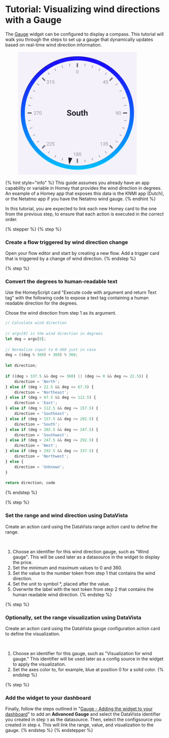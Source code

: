 # Tutorial: Visualizing wind directions with a Gauge

The [Gauge](./) widget can be configured to display a compass. This tutorial will walk you through the steps to set up a gauge that dynamically updates based on real-time wind direction information.

<figure><img src="../../.gitbook/assets/gauge-compass.gif" alt="" width="375"><figcaption></figcaption></figure>

{% hint style="info" %}
This guide assumes you already have an app capability or variable in Homey that provides the wind direction in degrees. An example of a Homey app that exposes this data is the KNMI app (Dutch), or the Netatmo app if you have the Netatmo wind gauge.
{% endhint %}

In this tutorial, you are expected to link each new Homey card to the one from the previous step, to ensure that each action is executed in the correct order.

{% stepper %}
{% step %}
### Create a flow triggered by wind direction change

Open your flow editor and start by creating a new flow. Add a trigger card that is triggered by a change of wind direction.
{% endstep %}

{% step %}
### Convert the degrees to human-readable text

Use the HomeyScript card "Execute code with argument and return Text tag" with the following code to expose a text tag containing a human readable direction for the degrees.

Chose the wind direction from step 1 as its argument.&#x20;

```javascript
// Calculate wind direction

// args[0] is the wind direction in degrees
let deg = args[0];

// Normalize input to 0-360 just in case
deg = ((deg % 360) + 360) % 360;

let direction;

if ((deg > 337.5 && deg <= 360) || (deg >= 0 && deg <= 22.5)) {
    direction = 'North';
} else if (deg > 22.5 && deg <= 67.5) {
    direction = 'Northeast';
} else if (deg > 67.5 && deg <= 112.5) {
    direction = 'East';
} else if (deg > 112.5 && deg <= 157.5) {
    direction = 'Southeast';
} else if (deg > 157.5 && deg <= 202.5) {
    direction = 'South';
} else if (deg > 202.5 && deg <= 247.5) {
    direction = 'Southwest';
} else if (deg > 247.5 && deg <= 292.5) {
    direction = 'West';
} else if (deg > 292.5 && deg <= 337.5) {
    direction = 'Northwest';
} else {
    direction = 'Unknown';
}

return direction; code
```
{% endstep %}

{% step %}
### Set the range and wind direction using DataVista

Create an action card using the DataVista range action card to define the range.

<figure><img src="../../.gitbook/assets/action-set-range (3).png" alt=""><figcaption></figcaption></figure>

1. Choose an identifier for this wind direction gauge, such as "Wind gauge". This will be used later as a datasource in the widget to display the price.
2. Set the minimum and maximum values to 0 and 360.&#x20;
3. Set the value to the number token from step 1 that contains the wind direction.&#x20;
4. Set the unit to symbol °, placed after the value.
5. Overwrite the label with the text token from step 2 that contains the human readable wind direction.
{% endstep %}

{% step %}
### Optionally, set the range visualization using DataVista

Create an action card using the DataVista gauge configuration action card to define the visualization.

<figure><img src="../../.gitbook/assets/actioncard-set-gaugeconfig.jpg" alt=""><figcaption></figcaption></figure>

1. Choose an identifier for this gauge, such as "Visualization for wind gauge." This identifier will be used later as a config source in the widget to apply the visualization.
2. Set the axes color to, for example, blue at position 0 for a solid color.
{% endstep %}

{% step %}
### Add the widget to your dashboard

Finally, follow the steps outlined in "[Gauge - Adding the widget to your dashboard](./#adding-the-widget-to-your-dashboard)" to add an **Advanced Gauge** and select the DataVista identifier you created in step `3` as the datasource. Then, select the configsource you created in step `4`. This will link the range, value, and visualization to the gauge.
{% endstep %}
{% endstepper %}

